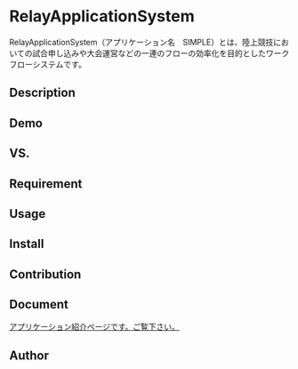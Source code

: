 RelayApplicationSystem
====
RelayApplicationSystem（アプリケーション名　SIMPLE）とは、陸上競技においての試合申し込みや大会運営などの一連のフローの効率化を目的としたワークフローシステムです。


## Description

## Demo

## VS. 

## Requirement

## Usage

## Install

## Contribution

## Document

[アプリケーション紹介ページです。ご覧下さい。](https://stark-hamlet-44140.herokuapp.com/)

## Author


